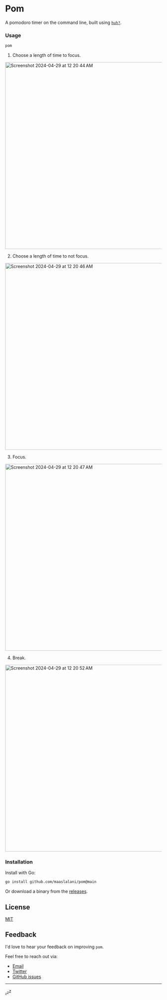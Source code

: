# Pom

A pomodoro timer on the command line, built using [`huh?`](https://github.com/charmbracelet/huh).

### Usage

```bash
pom
```

1. Choose a length of time to focus.

<img width="600" alt="Screenshot 2024-04-29 at 12 20 44 AM" src="https://github.com/maaslalani/pom/assets/42545625/a957deb0-ae2e-4b87-a7a0-1a5eff651a9f">

2. Choose a length of time to not focus.

<img width="600" alt="Screenshot 2024-04-29 at 12 20 46 AM" src="https://github.com/maaslalani/pom/assets/42545625/8af0c027-4e9f-4621-bd1e-ace447e4a4c5">

3. Focus.

<img width="600" alt="Screenshot 2024-04-29 at 12 20 47 AM" src="https://github.com/maaslalani/pom/assets/42545625/60fad7ed-b8a0-4835-9b7d-2372aa1c18f1">

4. Break.

<img width="600" alt="Screenshot 2024-04-29 at 12 20 52 AM" src="https://github.com/maaslalani/pom/assets/42545625/d774c48c-356d-4c02-bce4-6eed3acdab2a">


### Installation

Install with Go:

```sh
go install github.com/maaslalani/pom@main
```

Or download a binary from the [releases](https://github.com/maaslalani/pom/releases).

## License

[MIT](https://github.com/maaslalani/pom/blob/master/LICENSE)

## Feedback

I'd love to hear your feedback on improving `pom`.

Feel free to reach out via:
* [Email](mailto:maas@lalani.dev)
* [Twitter](https://twitter.com/maaslalani)
* [GitHub issues](https://github.com/maaslalani/pom/issues/new)

---

<sub><sub>z</sub></sub><sub>z</sub>z


